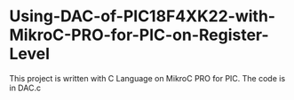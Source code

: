 # Using-DAC-of-PIC18F4XK22-with-MikroC-PRO-for-PIC-on-Register-Level
This project is written with C Language on MikroC PRO for PIC. The code is in DAC.c
